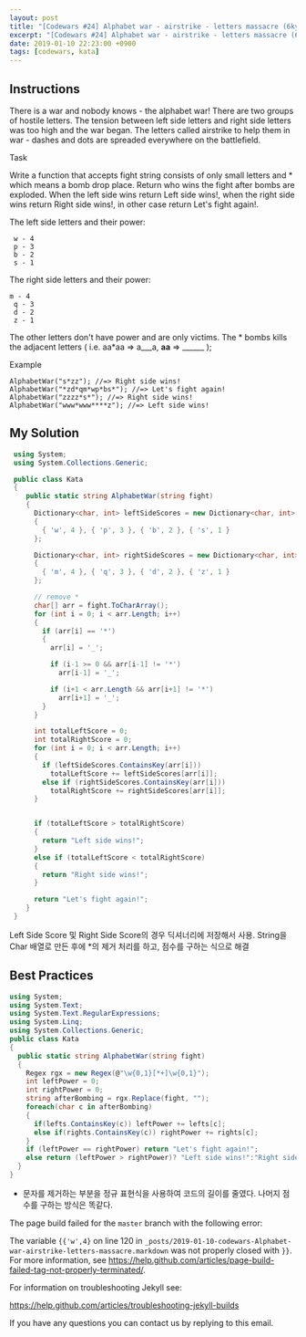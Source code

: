 ```yaml
---
layout: post
title: "[Codewars #24] Alphabet war - airstrike - letters massacre (6kyu)"
excerpt: "[Codewars #24] Alphabet war - airstrike - letters massacre (6kyu) 문제 풀이"
date: 2019-01-10 22:23:00 +0900
tags: [codewars, kata]
---
```


## Instructions

There is a war and nobody knows - the alphabet war!
There are two groups of hostile letters. The tension between left side letters and right side letters was too high and the war began. The letters called airstrike to help them in war - dashes and dots are spreaded everywhere on the battlefield.

Task

Write a function that accepts fight string consists of only small letters and * which means a bomb drop place. Return who wins the fight after bombs are exploded. When the left side wins return Left side wins!, when the right side wins return Right side wins!, in other case return Let's fight again!.

The left side letters and their power:

```
 w - 4
 p - 3
 b - 2
 s - 1
```

The right side letters and their power:

```
m - 4
 q - 3
 d - 2
 z - 1
```

The other letters don't have power and are only victims.
The * bombs kills the adjacent letters ( i.e. aa*aa => a___a, **aa** => ______ );


Example

```
AlphabetWar("s*zz"); //=> Right side wins!
AlphabetWar("*zd*qm*wp*bs*"); //=> Let's fight again!
AlphabetWar("zzzz*s*"); //=> Right side wins!
AlphabetWar("www*www****z"); //=> Left side wins!
```

## My Solution

```csharp
 using System;
 using System.Collections.Generic;

 public class Kata
 {
    public static string AlphabetWar(string fight)
    {
      Dictionary<char, int> leftSideScores = new Dictionary<char, int>()
      {
        { 'w', 4 }, { 'p', 3 }, { 'b', 2 }, { 's', 1 }
      };

      Dictionary<char, int> rightSideScores = new Dictionary<char, int>()
      {
        { 'm', 4 }, { 'q', 3 }, { 'd', 2 }, { 'z', 1 }
      };

      // remove *
      char[] arr = fight.ToCharArray();
      for (int i = 0; i < arr.Length; i++)
      {
        if (arr[i] == '*')
        {
          arr[i] = '_';

          if (i-1 >= 0 && arr[i-1] != '*')
            arr[i-1] = '_';

          if (i+1 < arr.Length && arr[i+1] != '*')
            arr[i+1] = '_';
        }
      }

      int totalLeftScore = 0;
      int totalRightScore = 0;
      for (int i = 0; i < arr.Length; i++)
      {
        if (leftSideScores.ContainsKey(arr[i]))
          totalLeftScore += leftSideScores[arr[i]];
        else if (rightSideScores.ContainsKey(arr[i]))
          totalRightScore += rightSideScores[arr[i]];
      }


      if (totalLeftScore > totalRightScore)
      {
        return "Left side wins!";
      }
      else if (totalLeftScore < totalRightScore)
      {
        return "Right side wins!";
      }

      return "Let's fight again!";
    }
 }
```


Left Side Score 및 Right Side Score의 경우 딕셔너리에 저장해서 사용.
String을 Char 배열로 만든 후에 *의 제거 처리를 하고, 점수를 구하는 식으로 해결


## Best Practices

```csharp
using System;
using System.Text;
using System.Text.RegularExpressions;
using System.Linq;
using System.Collections.Generic;
public class Kata
{
  public static string AlphabetWar(string fight)
  {
    Regex rgx = new Regex(@"\w{0,1}[*+]\w{0,1}");
    int leftPower = 0;
    int rightPower = 0;
    string afterBombing = rgx.Replace(fight, "");
    foreach(char c in afterBombing)
    {
      if(lefts.ContainsKey(c)) leftPower += lefts[c];
      else if(rights.ContainsKey(c)) rightPower += rights[c];
    }
    if (leftPower == rightPower) return "Let's fight again!";
    else return (leftPower > rightPower)? "Left side wins!":"Right side wins!";
  }
}
```

* 문자를 제거하는 부분을 정규 표현식을 사용하여 코드의 길이를 줄였다.
나머지 점수를 구하는 방식은 똑같다.


The page build failed for the `master` branch with the following error:

The variable `{{'w',4}` on line 120 in `_posts/2019-01-10-codewars-Alphabet-war-airstrike-letters-massacre.markdown` was not properly closed with `}}`. For more information, see https://help.github.com/articles/page-build-failed-tag-not-properly-terminated/.

For information on troubleshooting Jekyll see:

  https://help.github.com/articles/troubleshooting-jekyll-builds

If you have any questions you can contact us by replying to this email.